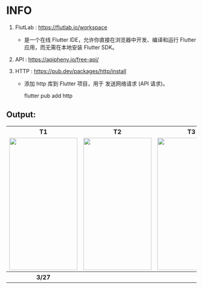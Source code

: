 # INFO 
1. FlutLab : https://flutlab.io/workspace
   - 是一个在线 Flutter IDE，允许你直接在浏览器中开发、编译和运行 Flutter 应用，而无需在本地安装 Flutter SDK。

2. API : https://apipheny.io/free-api/

3. HTTP : https://pub.dev/packages/http/install
   -  添加 http 库到 Flutter 项目，用于 发送网络请求 (API 请求)。
   
         flutter pub add http

## Output:
<table>
  <tr>
    <th>T1</th>
    <th>T2</th>
    <th>T3</th>
    <th>T4</th>
  </tr>
  <tr>
    <td><img src="https://github.com/user-attachments/assets/826c62bd-a1c3-4dfc-bf65-eb56f5c49b21" width="180" height="350"></td>
    <td><img src="" width="180" height="350"></td>
    <td><img src="" width="180" height="350"></td>
    <td><img src="" width="180" height="350"></td>
  </tr>
  <tr>
    <th>3/27</th>
    <th> </th>
    <th> </th>
    <th> </th>
  </tr>
</table>

